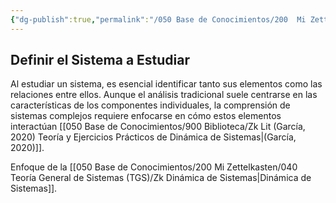 ```yaml
---
{"dg-publish":true,"permalink":"/050 Base de Conocimientos/200  Mi Zettelkasten/040 Teoría General de Sistemas (TGS)/Zk Definir el Sistema a Estudiar/","tags":["sistema","proceso"]}
---
```


## Definir el Sistema a Estudiar

Al estudiar un sistema, es esencial identificar tanto sus elementos como las relaciones entre ellos. Aunque el análisis tradicional suele centrarse en las características de los componentes individuales, la comprensión de sistemas complejos requiere enfocarse en cómo estos elementos interactúan [[050 Base de Conocimientos/900 Biblioteca/Zk Lit (García, 2020) Teoría y Ejercicios Prácticos de Dinámica de Sistemas\|(García, 2020)]]. 

Enfoque de la [[050 Base de Conocimientos/200  Mi Zettelkasten/040 Teoría General de Sistemas (TGS)/Zk Dinámica de Sistemas\|Dinámica de Sistemas]].

